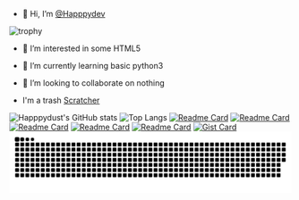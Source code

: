 - 👋 Hi, I’m <a href="https://github.com/Happpydev">@Happpydev</a>

![trophy](https://github-profile-trophy.vercel.app/?username=Happpydev&theme=onedark&title=Stars,Commit,Followers,Issues,Repositories,PR)
- 👀 I’m interested in some HTML5
- 🌱 I’m currently learning basic python3

- 💞️ I’m looking to collaborate on nothing

- I'm a trash <a href="https://turbowarp.org/878530845/fullscreen?hqpen" target="_blank">Scratcher</a>

![Happpydust's GitHub stats](https://github-readme-stats.vercel.app/api?username=Happpydev&theme=synthwave)
![Top Langs](https://github-readme-stats.vercel.app/api/top-langs/?username=Happpydev&theme=synthwave)
[![Readme Card](https://github-readme-stats.vercel.app/api/pin/?username=Happpydev&repo=ScratchSignIn&theme=synthwave)](https://github.com/Happpydust/ScratchSignIn)
[![Readme Card](https://github-readme-stats.vercel.app/api/pin/?username=Happpydev&repo=discord-developer-badge-bot&theme=synthwave)](https://github.com/Happpydust/discord-developer-badge-bot)
[![Readme Card](https://github-readme-stats.vercel.app/api/pin/?username=Story-Writers&repo=Stories&theme=synthwave)](https://github.com/Story-Writers/Stories)
[![Readme Card](https://github-readme-stats.vercel.app/api/pin/?username=Happpydev&repo=Licenses-in-python3&theme=synthwave)](https://github.com/Happpydust/Licenses-in-python3)
[![Readme Card](https://github-readme-stats.vercel.app/api/pin/?username=Happpydev&repo=happpydevs-prime-project&theme=synthwave)](https://happpydev.github.io/happpydevs-prime-project/)
[![Gist Card](https://github-readme-stats.vercel.app/api/gist?id=8c7a3fe3caa163783da28b3bbfbca4b4&theme=synthwave)](https://gist.github.com/Happpydev/8c7a3fe3caa163783da28b3bbfbca4b4/)
<img src="github-user-contribution.svg" alt="github-user-contribution snk.svg image">
<!---
Happpydust/Happpydust is a ✨ special ✨ repository because its `README.md` (this file) appears on your GitHub profile.
You can click the Preview link to take a look at your changes.
https://home.aveek.io/GitHub-Profile-Badges/ is profile badge link
[![Readme Card](https://github-readme-stats.vercel.app/api/pin/?username=Happpydust&repo=)](https://github.com/anuraghazra/github-readme-stats)
dsfjdjfjdsjjfjdsjkjkfds
--->
